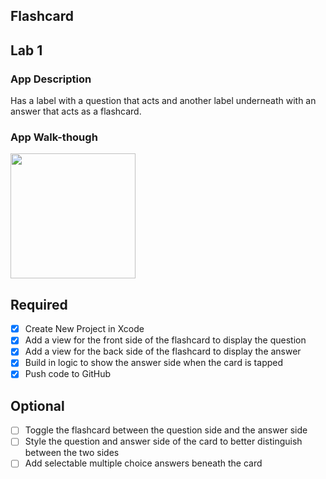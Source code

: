 ## Flashcard 

## Lab 1

### App Description
Has a label with a question that acts and another label underneath with an answer that acts as a flashcard. 

### App Walk-though

<img src=http://g.recordit.co/ROUhk2hubB.gif width=200><br>

## Required
- [x] Create New Project in Xcode
- [x] Add a view for the front side of the flashcard to display the question
- [x] Add a view for the back side of the flashcard to display the answer
- [x] Build in logic to show the answer side when the card is tapped
- [x] Push code to GitHub
## Optional
- [ ] Toggle the flashcard between the question side and the answer side
- [ ] Style the question and answer side of the card to better distinguish between the two sides
- [ ] Add selectable multiple choice answers beneath the card
